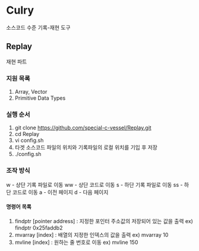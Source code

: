 # Culry
소스코드 수준 기록-재현 도구

## Replay
재현 파트

### 지원 목록
1. Array, Vector
2. Primitive Data Types

### 실행 순서

1. git clone https://github.com/special-c-vessel/Replay.git
2. cd Replay
3. vi config.sh
4. 타겟 소스코드 파일의 위치와 기록파일의 로컬 위치를 기입 후 저장
5. ./config.sh

### 조작 방식

w - 상단 기록 파일로 이동
ww - 상단 코드로 이동
s - 하단 기록 파일로 이동
ss - 하단 코드로 이동
a - 이전 페이지
d - 다음 페이지

#### 명령어 목록

1. findptr [pointer address] : 지정한 포인터 주소값의 저장되어 있는 값을 출력 ex) findptr 0x25faddb2
2. mvarray [index] : 배열의 지정한 인덱스의 값을 출력 ex) mvarray 10
3. mvline [index] : 원하는 줄 번호로 이동 ex) mvline 150


